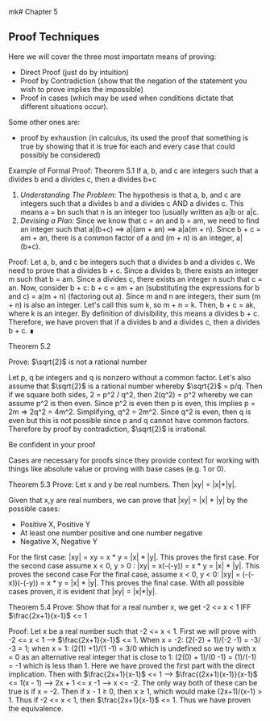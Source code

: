 mk# Chapter 5
## Proof Techniques

Here we will cover the three most importatn means of proving:
- Direct Proof (just do by intuition)
- Proof by Contradiction (show that the negation of the statement you wish to prove implies the impossible)
- Proof in cases (which may be used when conditions dictate that different situations occur). 

Some other ones are:
- proof by exhaustion (in calculus, its used the proof that something is true by showing that it is true for each and every case that could possibly be considered)

Example of Formal Proof:
Theorem 5.1 
If a, b, and c are integers such that a divides b and a divides c, then a divides b+c
1) _Understanding The Problem:_  The hypothesis is that a, b, and c are integers such that a divides b and a divides c AND a divides c. This means a = bn such that n is an integer too (usually written as a|b or a|c.
2) _Devising a Plan:_ Since we know that c = an and b = am, we need to find an integer such that a|(b+c) ==> a|(am + an) ==> a|a(m + n). Since b + c  = am + an, there is a common factor of a and (m + n) is an integer, a|(b+c).

Proof: Let a, b, and c be integers such that a divides b and a divides c. We need to prove that a divides b + c. Since a divides b, there exists an integer m such that b = am. Since a divides c, there exists an integer n such that c = an.
Now, consider b + c: b + c = am + an   (substituting the expressions for b and c)
= a(m + n)  (factoring out a). Since m and n are integers, their sum (m + n) is also an integer. Let's call this sum k, so m + n = k. Then, b + c = ak, where k is an integer. By definition of divisibility, this means a divides b + c.
Therefore, we have proven that if a divides b and a divides c, then a divides b + c. ∎

Theorem 5.2

Prove: $\sqrt{2}$ is not a rational number

Let p, q be integers and q is nonzero without a common factor. Let's also assume that $\sqrt{2}$ is a rational number whereby $\sqrt{2}$ = p/q. Then if we square both sides, 2 = p^2 / q^2, then 2(q^2) = p^2 whereby we can assume p^2 is then even. Since p^2 is even then p is even, this implies p = 2m => 2q^2 = 4m^2. Simplifying, q^2 = 2m^2. Since q^2 is even, then q is even but this is not possible since p and q cannot have common factors. Therefore by proof by contradiction, $\sqrt{2}$ is irrational.

Be confident in your proof

Cases are necessary for proofs since they provide context for working with things like absolute value or proving with base cases (e.g. 1 or 0).


Theorem 5.3
Prove: Let x and y be real numbers. Then |xy| = |x|*|y|.

Given that x,y are real numbers, we can prove that |xy| = |x| * |y| by the possible cases:
- Positive X, Positive Y
- At least one number positive and one number negative
- Negative X, Negative Y

For the first case: |xy| = xy = x * y = |x| * |y|. This proves the first case.
For the second case assume x < 0, y > 0 : |xy| = x(-(-y)) = x * y = |x| * |y|. This proves the second case
For the final case, assume x < 0, y < 0: |xy| = (-(-x))(-(-y)) = x * y = |x| * |y|. This proves the final case. With all possible cases proven, it is evident that |xy| = |x|*|y|.


Theorem 5.4
Prove: Show that for a real number x, we get -2 <= x < 1 IFF $\frac{2x+1}{x-1}$ <= 1

Proof: Let x be a real number such that -2 <= x < 1. First we will prove with -2 <= x < 1 --> $\frac{2x+1}{x-1}$ <= 1. 
When x = -2: (2(-2) + 1)/(-2 -1) = -3/ -3 = 1; when x = 1: (2(1) +1)/(1 -1) = 3/0 which is undefined so we try with x = 0 as an alternative real integer that is close to 1: (2(0) + 1)/(0 -1) = (1)/(-1) = -1 which is less than 1. Here we have proved the first part with the direct implication. Then with $\frac{2x+1}{x-1}$ <= 1 --> $\frac{(2x+1)(x-1)}{x-1}$ <= 1(x - 1) --> 2x + 1 <= x -1 --> x <= -2. The only way both of these can be true is if x = -2. Then if x - 1 ≥ 0, then x ≥ 1, which would make (2x+1)/(x-1) > 1. Thus if -2 <= x < 1, then $\frac{2x+1}{x-1}$ <= 1. Thus we have proven the equivalence. 

